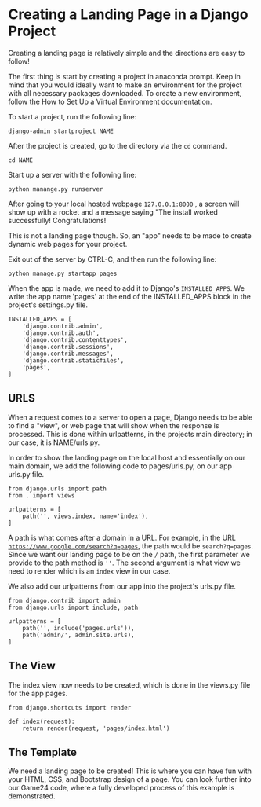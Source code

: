 # Creating a Landing Page in a Django Project

Creating a landing page is relatively simple and the directions are easy to follow! 

The first thing is start by creating a project in anaconda prompt. Keep in mind that you would ideally want to make an environment for the project with all necessary packages downloaded. To create a new environment, follow the How to Set Up a Virtual Environment documentation.

To start a project, run the following line:

```shell
django-admin startproject NAME
```

After the project is created, go to the directory via the <code>cd</code> command. 

```shell
cd NAME
```

Start up a server with the following line:

```shell
python manange.py runserver
```

After going to your local hosted webpage <code>127.0.0.1:8000</code> , a screen will show up with a rocket and a message saying "The install worked successfully! Congratulations!

This is not a landing page though. So, an "app" needs to be made to create dynamic web pages for your project.

Exit out of the server by CTRL-C, and then run the following line:

```shell
python manage.py startapp pages
```

When the app is made, we need to add it to Django's <code>INSTALLED_APPS</code>. We write the app name 'pages' at the end of the INSTALLED_APPS block in the project's settings.py file.

```shell
INSTALLED_APPS = [
    'django.contrib.admin',
    'django.contrib.auth',
    'django.contrib.contenttypes',
    'django.contrib.sessions',
    'django.contrib.messages',
    'django.contrib.staticfiles',
    'pages',
]
```

## URLS
When a request comes to a server to open a page, Django needs to be able to find a "view", or web page that will show when the response is processed. This is done within urlpatterns, in the projects main directory; in our case, it is NAME/urls.py.

In order to show the landing page on the local host and essentially on our main domain, we add the following code to pages/urls.py, on our app urls.py file.

```shell
from django.urls import path
from . import views

urlpatterns = [
    path('', views.index, name='index'),
]
```

A path is what comes after a domain in a URL. For example, in the URL <code>https://www.google.com/search?q=pages</code>, the path would be <code>search?q=pages</code>. Since we want our landing page to be on the <code>/</code> path, the first parameter we provide to the path method is <code>''</code>. The second argument is what view we need to render which is an <code>index</code> view in our case.

We also add our urlpatterns from our app into the project's urls.py file.

```shell
from django.contrib import admin
from django.urls import include, path

urlpatterns = [
    path('', include('pages.urls')),
    path('admin/', admin.site.urls),
]
```
## The View

The index view now needs to be created, which is done in the views.py file for the app pages.

```shell
from django.shortcuts import render

def index(request):
    return render(request, 'pages/index.html')
```

## The Template

We need a landing page to be created! This is where you can have fun with your HTML, CSS, and Bootstrap design of a page. You can look further into our Game24 code, where a fully developed process of this example is demonstrated.




